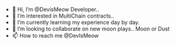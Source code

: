 - 👋 Hi, I’m @DevisMeow Developer..
- 👀 I’m interested in MultiChain contracts..
- 🌱 I’m currently learning my experience day by day.
- 💞️ I’m looking to collaborate on new moon plays.. Moon or Dust 
- 📫 How to reach me @DevIsMeow

<!---
DevisMeow/DevisMeow is a ✨ special ✨ repository because its `README.md` (this file) appears on your GitHub profile.
You can click the Preview link to take a look at your changes.
--->
